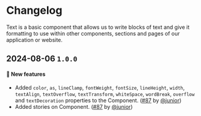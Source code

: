 # Changelog

Text is a basic component that allows us to write blocks of text and give it formatting to use within other components, sections and pages of our application or website.

## 2024-08-06 `1.0.0`

#### 🎉 New features

- Added `color`, `as`, `lineClamp`, `fontWeight`, `fontSize`, `lineHeight`, `width`, `textAlign`, `textOverflow`, `textTransform`, `whiteSpace`, `wordBreak`, `overflow` and `textDecoration` properties to the Component. ([#87](https://git.rarolabs.com.br/frontend/rarui/-/merge_requests/87) by [@junior](https://git.rarolabs.com.br/junior))
- Added stories on Component. ([#87](https://git.rarolabs.com.br/frontend/rarui/-/merge_requests/87) by [@junior](https://git.rarolabs.com.br/junior))

<!-- #### 🛠 Breaking changes -->

<!-- #### 📚 3rd party library updates -->

<!-- #### 🎉 New features -->

<!-- #### 🐛 Bug fixes -->

<!-- #### 💡 Others -->
